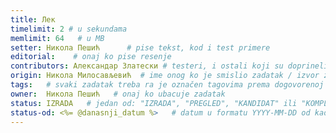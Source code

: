 ```yaml
---
title: Лек
timelimit: 2 # u sekundama
memlimit: 64   # u MB
setter: Никола Пешић      # pise tekst, kod i test primere
editorial:    # onaj ko pise resenje
contributors: Александар Златески # testeri, i ostali koji su doprineli zadatku
origin: Никола Милосављевић  # ime onog ko je smislio zadatak / izvor zadatka
tags:   # svaki zadatak treba ra je označen tagovima prema dogovorenoj listi tagova
owner:  Никола Пешић   # onaj ko ubacuje zadatak
status: IZRADA   # jedan od: "IZRADA", "PREGLED", "KANDIDAT" ili "KOMPLETAN".
status-od: <%= @danasnji_datum %>   # datum u formatu YYYY-MM-DD od kada je u navedenom statusu
---
```


